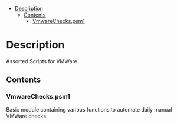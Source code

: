 - [Description](#description)
    - [Contents](#contents)
        - [VmwareChecks.psm1](#vmwarecheckspsm1)

# Description

Assorted Scripts for VMWare

## Contents

### VmwareChecks.psm1

Basic module containing various functions to automate daily manual VMWare checks.